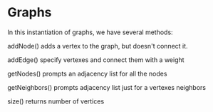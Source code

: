 # Graphs

In this instantiation of graphs, we have several methods:

addNode()
adds a vertex to the graph, but doesn't connect it.

addEdge()
specify vertexes and connect them with a weight

getNodes()
prompts an adjacency list for all the nodes

getNeighbors()
prompts adjacency list just for a vertexes neighbors

size()
returns number of vertices
